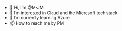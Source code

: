 - 👋 Hi, I’m @M-JM
- 👀 I’m interested in Cloud and the Microsoft tech stack
- 🌱 I’m currently learning Azure
- 📫 How to reach me by PM

<!---
M-JM/M-JM is a ✨ special ✨ repository because its `README.md` (this file) appears on your GitHub profile.
You can click the Preview link to take a look at your changes.
--->
